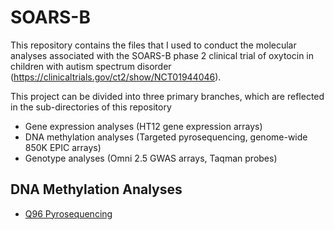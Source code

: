 # SOARS-B

This repository contains the files that I used to conduct the molecular analyses associated with the SOARS-B phase 2 clinical trial of oxytocin in children with autism spectrum disorder (https://clinicaltrials.gov/ct2/show/NCT01944046). 

This project can be divided into three primary branches, which are reflected in the sub-directories of this repository
* Gene expression analyses (HT12 gene expression arrays)
* DNA methylation analyses (Targeted pyrosequencing, genome-wide 850K EPIC arrays)
* Genotype analyses (Omni 2.5 GWAS arrays, Taqman probes)

## DNA Methylation Analyses 
- [Q96 Pyrosequencing](https://github.com/stephen-siecinski/SOARS-B/tree/main/Q96_pyrosequencing)

